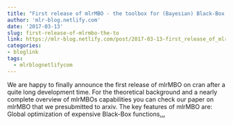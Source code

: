```yaml
---
title: "First release of mlrMBO - the toolbox for (Bayesian) Black-Box Optimization"
author: 'mlr-blog.netlify.com'
date: '2017-03-13'
slug: first-release-of-mlrmbo-the-to
link: https://mlr-blog.netlify.com/post/2017-03-13-first_release_of_mlrmbo_the_toolbox_for_bayesian_black_box_optimization/
categories:
- bloglink
tags:
  - mlrblognetlifycom
---
```


We are happy to finally announce the first release of mlrMBO on cran after a quite long development time. For the theoretical background and a nearly complete overview of mlrMBOs capabilities you can check our paper on mlrMBO that we presubmitted to arxiv. The key features of mlrMBO are: Global optimization of expensive Black-Box functions[... <i class="fas fa-external-link-alt"></i>](https://mlr-blog.netlify.com/post/2017-03-13-first_release_of_mlrmbo_the_toolbox_for_bayesian_black_box_optimization/)

